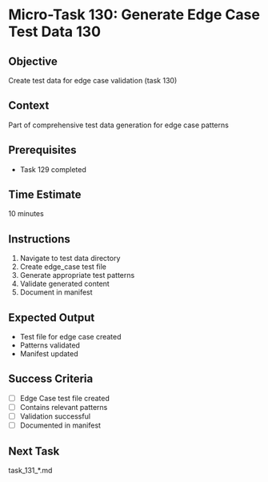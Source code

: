# Micro-Task 130: Generate Edge Case Test Data 130

## Objective
Create test data for edge case validation (task 130)

## Context
Part of comprehensive test data generation for edge case patterns

## Prerequisites
- Task 129 completed

## Time Estimate
10 minutes

## Instructions
1. Navigate to test data directory
2. Create edge_case test file
3. Generate appropriate test patterns
4. Validate generated content
5. Document in manifest

## Expected Output
- Test file for edge case created
- Patterns validated
- Manifest updated

## Success Criteria
- [ ] Edge Case test file created
- [ ] Contains relevant patterns
- [ ] Validation successful
- [ ] Documented in manifest

## Next Task
task_131_*.md